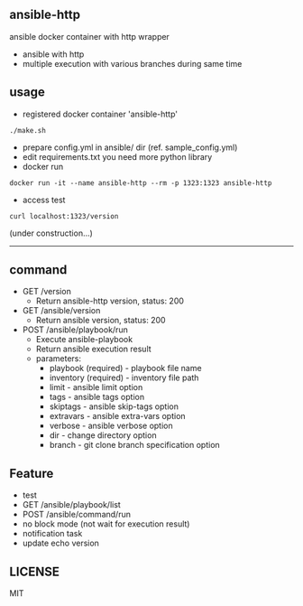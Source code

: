 ansible-http
---
ansible docker container with http wrapper

- ansible with http
- multiple execution with various branches during same time

usage
---
- registered docker container 'ansible-http'
```
./make.sh
```
- prepare config.yml in ansible/ dir (ref. sample_config.yml)
- edit requirements.txt you need more python library
- docker run
```
docker run -it --name ansible-http --rm -p 1323:1323 ansible-http
```
- access test
```
curl localhost:1323/version
```

(under construction...)

---

command
---
- GET /version
  - Return ansible-http version, status: 200
- GET /ansible/version
  - Return ansible version, status: 200
- POST /ansible/playbook/run
  - Execute ansible-playbook
  - Return ansible execution result
  - parameters:
    - playbook (required) - playbook file name
    - inventory (required) - inventory file path
    - limit - ansible limit option
    - tags - ansible tags option
    - skiptags - ansible skip-tags option
    - extravars - ansible extra-vars option
    - verbose - ansible verbose option
    - dir - change directory option
    - branch - git clone branch specification option

Feature
---
- test
- GET /ansible/playbook/list
- POST /ansible/command/run
- no block mode (not wait for execution result)
- notification task
- update echo version

LICENSE
---
MIT
